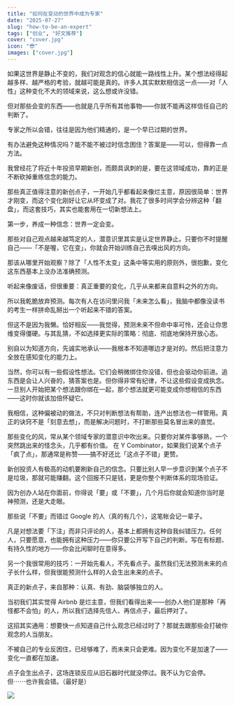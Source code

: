 ```yaml
---
title: "如何在变动的世界中成为专家"
date: "2025-07-27"
slug: "how-to-be-an-expert"
tags: ["创业", "好文推荐"]
cover: "cover.jpg"
icon: "😎"
images: ["cover.jpg"]
---
```

如果这世界是静止不变的，我们对观念的信心就能一路线性上升。某个想法经得起越多样、越严格的考验，就越可能是真的。许多人其实默默相信这一点——对「人性」这种变化不大的领域来说，这么想或许没错。



但对那些会变的东西——也就是几乎所有其他事物——你就不能再这样信任自己的判断了。



专家之所以会错，往往是因为他们精通的，是一个早已过期的世界。



有办法避免这种情况吗？能不能不被过时信念困住？答案是——可以，但得靠一点方法。



我曾经花了将近十年投资早期新创，而颇具讽刺的是，要在这领域成功，靠的正是不断砍掉重练信念的能力。



那些真正值得注意的新创点子，一开始几乎都看起来像烂主意，原因很简单：世界才刚变，而这个变化刚好让它从坏变成了对。我花了很多时间学会分辨这种「翻盘」，而这套技巧，其实也能套用在一切新想法上。



第一步，养成一种信念：世界一定会变。



那些对自己观点越来越笃定的人，潜意识里其实是认定世界静止。只要你不时提醒自己——「不是喔，它在变」，你就会开始训练自己去嗅出风的方向。



那该从哪里开始观察？除了「人性不太变」这条中等实用的原则外，很抱歉，变化这东西基本上没办法准确预测。



听起来像废话，但很重要：真正重要的变化，几乎从来都来自意料之外的方向。



所以我乾脆放弃预测。每次有人在访问里问我「未来怎么看」，我脑中都像没读书的考生一样拼命乱掰出一个听起来不错的答案。



但这不是因为我懒。恰好相反——我觉得，预测未来不但命中率可怜，还会让你思维变得僵硬。与其乱猜，不如选择更实际的策略：彻底、彻底地保持开放心态。



别自以为知道方向，先诚实地承认——我根本不知道哪边才是对的。然后把注意力全放在感知变化的能力上。



当然，你可以有一些假设性想法。它们会稍微绑住你没错，但也会驱动你前进。追东西是会让人兴奋的，猜答案也是。但你得非常有纪律，不让这些假设变成执念。
一旦别人开始把某个想法跟你绑在一起，那个想法就更可能变成你想相信的东西——这时你就该加倍怀疑它。



我相信，这种偏被动的做法，不只对判断想法有帮助，连产出想法也一样管用。真正的诀窍不是「刻意去想」，而是解决问题时，不打断那些莫名冒出来的直觉。



那些变化的风，常从某个领域专家的潜意识中吹出来。只要你对某件事够熟，一个突然跳出来的怪念头，几乎都有价值。
在 Y Combinator，如果我们说某个点子「疯了点」，那通常是称赞——搞不好还比「这点子不错」更赞。



新创投资人有极高的动机要刷新自己的信念。只要比别人早一步意识到某个点子不是垃圾，那就可能赚翻。这个回报不只是钱，更是你整个判断体系的现场验证。



因为创办人站在你面前，你得说「要」或「不要」，几个月后你就会知道你当时是神预测，还是大走眼。



那些说「不要」而错过 Google 的人（真的有几个），这笔帐会记一辈子。



凡是对想法要「下注」而非只评论的人，基本上都拥有这种自我纠错压力。任何人，只要愿意，也能拥有这种压力——你只要公开写下自己的判断。写在有标题、有持久性的地方——你会比闲聊时在意得多。



另一个我很常用的技巧：一开始先看人，不先看点子。虽然我们无法预测未来的点子长什么样，但我很能预测什么样的人会生出未来的点子。



真正的新点子，来自那种：认真、有劲、脑袋够独立的人。



当初我们其实觉得 Airbnb 是烂主意，但我们看得出来——创办人他们是那种「再怪都不会怕」的人，所以我们选择先信人、再信点子，最后押对了。



这招其实通用：想要快一点知道自己什么观念已经过时了？那就去跟那些会打破你观念的人当朋友。



不被自己的专业反困住，已经够难了，而未来只会更难。因为变化不是加速了——变化一直都在加速。



点子会生出点子，这场连锁反应从旧石器时代就没停过。我不认为它会停。
但⋯⋯也许我会错。（最好是）




![](https://prod-files-secure.s3.us-west-2.amazonaws.com/112d0858-5090-4d34-a606-b75eb8d65fd2/46476355-9cf3-4e99-9b7a-3531bc426380/1000202064.png?X-Amz-Algorithm=AWS4-HMAC-SHA256&X-Amz-Content-Sha256=UNSIGNED-PAYLOAD&X-Amz-Credential=ASIAZI2LB4667EIKTVDA%2F20250821%2Fus-west-2%2Fs3%2Faws4_request&X-Amz-Date=20250821T024708Z&X-Amz-Expires=3600&X-Amz-Security-Token=IQoJb3JpZ2luX2VjEJv%2F%2F%2F%2F%2F%2F%2F%2F%2F%2FwEaCXVzLXdlc3QtMiJIMEYCIQC1Hp9%2B6nvX1HUxuCsqOp4Q8ciBtUBhIFkK5ylb9zEOewIhAIRHTM4vtmhe9MXxgCAb63uSM7BKJ6BbjYCiCmSF4cWBKogECOP%2F%2F%2F%2F%2F%2F%2F%2F%2F%2FwEQABoMNjM3NDIzMTgzODA1Igz487uWXvEPFxIxX1gq3AN7TrFmVrDaXktXbi%2BUG%2FiEhFI55ZtsWUOwC5lHbLG%2FtOOn2NPFlCs02Fzdaj6YxFdb5n93wiJ65WvRyN6zhCsGom9YSUeyvxkQ1DjlyOt%2F%2BLAXdeCJoAqgh1FQOyn%2FbkKDrE%2Bp3XQauLh2rWL20C87rO9%2Bb9vnxbk0Jm%2FfdiNlg41BaIJWWn3u9Rtx4dGUYqZzxACKJIJbgLEXx3ZPfu72s7Yop6Lr4iM4EvHYULe9fuaC5VQkyI6dnqARrMOTcZl%2FqsW3taIY4tjcb8ui0ccpSMrjmJHirSrQ%2FlimZSKAB1LylKI5OtbE6Kua0UVEmlHhGSc%2F7eXJ1dUc7RzByuZvybzKGqNv8ARmtkgp%2FL6KP%2Bitdn4t%2BMr37L%2Fe6B%2F9cBz%2BomX%2FIRo9Q4vghtjKhm%2Fbvd%2F%2BfRDJkgkjOrQV8ZMaCbMDm2fwGaQmNgQ6nGPALjhKmdSS2bs99k6S2aKi3LKE%2B9fj%2F%2FfAHGjUSzUeycW4xlC5N%2F9WQONDkn8ZwWchW2%2BqYqUfTGgMrg5N7uZ0lF53LeByfFpYm2qspO85M3AB2%2FIs55S3wQHfDC5maZqA8K8yJE%2BeI3qh5z5llkNDiBoSsY5e%2B9ESRXtqAguyYCSNydAbTAOTR3F3aTv3nzD9hJrFBjqkAWe3y4G5XGBjp3qmqpYJSENv1U%2F%2F3qvEAZPkOE7g7bdcW70V2H504GCBm%2Blj2D5vtNaRpdQJhfESdegAifoo7BwpQYgSpAfl7%2FBVDjTiCL8hm4mUabD1pO8iHS%2FS%2BgS0AVWSrJO7%2B%2B5KmUJZy6qVQDftRamZxyZPnOYPsJetBnDduBNMA0gdehgdPlq8uWXWCYmjZiAwiPuMIicj0xmnzhCk%2FrjN&X-Amz-Signature=773199b011cad047720cfe411f7573a9c2ff8c2fc6a0ecc6c888c53453c765f5&X-Amz-SignedHeaders=host&x-amz-checksum-mode=ENABLED&x-id=GetObject)

